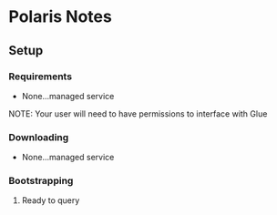 # Polaris Notes

## Setup

### Requirements

- None...managed service

NOTE: Your user will need to have permissions to interface with Glue

### Downloading

- None...managed service

### Bootstrapping

1. Ready to query